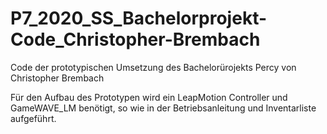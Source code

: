 # P7_2020_SS_Bachelorprojekt-Code_Christopher-Brembach
Code der prototypischen Umsetzung des Bachelorürojekts Percy von Christopher Brembach



Für den Aufbau des Prototypen wird ein LeapMotion Controller und GameWAVE_LM benötigt, so wie in der Betriebsanleitung und Inventarliste aufgeführt. 
